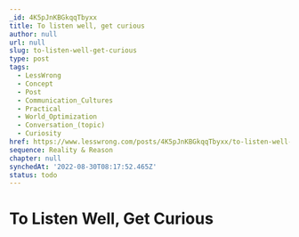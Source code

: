 ```yaml
---
_id: 4K5pJnKBGkqqTbyxx
title: To listen well, get curious
author: null
url: null
slug: to-listen-well-get-curious
type: post
tags:
  - LessWrong
  - Concept
  - Post
  - Communication_Cultures
  - Practical
  - World_Optimization
  - Conversation_(topic)
  - Curiosity
href: https://www.lesswrong.com/posts/4K5pJnKBGkqqTbyxx/to-listen-well-get-curious
sequence: Reality & Reason
chapter: null
synchedAt: '2022-08-30T08:17:52.465Z'
status: todo
---
```


# To Listen Well, Get Curious
